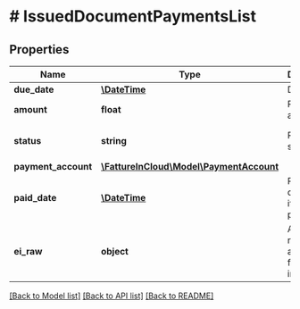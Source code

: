 # # IssuedDocumentPaymentsList

## Properties

Name | Type | Description | Notes
------------ | ------------- | ------------- | -------------
**due_date** | [**\DateTime**](\DateTime.md) | Due date. | [optional]
**amount** | **float** | Payment amount. | [optional]
**status** | **string** | Payment status. | [optional] [default to STATUS_NOT_PAID]
**payment_account** | [**\FattureInCloud\Model\PaymentAccount**](PaymentAccount.md) |  | [optional]
**paid_date** | [**\DateTime**](\DateTime.md) | Payment date. [Only if status is paid] | [optional]
**ei_raw** | **object** | Advanced raw attributes for e-invoices. | [optional]

[[Back to Model list]](../../README.md#models) [[Back to API list]](../../README.md#endpoints) [[Back to README]](../../README.md)
